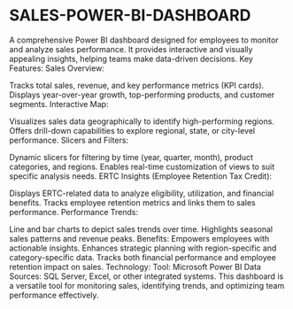 # SALES-POWER-BI-DASHBOARD
A comprehensive Power BI dashboard designed for employees to monitor and analyze sales performance. It provides interactive and visually appealing insights, helping teams make data-driven decisions.
Key Features:
Sales Overview:

Tracks total sales, revenue, and key performance metrics (KPI cards).
Displays year-over-year growth, top-performing products, and customer segments.
Interactive Map:

Visualizes sales data geographically to identify high-performing regions.
Offers drill-down capabilities to explore regional, state, or city-level performance.
Slicers and Filters:

Dynamic slicers for filtering by time (year, quarter, month), product categories, and regions.
Enables real-time customization of views to suit specific analysis needs.
ERTC Insights (Employee Retention Tax Credit):

Displays ERTC-related data to analyze eligibility, utilization, and financial benefits.
Tracks employee retention metrics and links them to sales performance.
Performance Trends:

Line and bar charts to depict sales trends over time.
Highlights seasonal sales patterns and revenue peaks.
Benefits:
Empowers employees with actionable insights.
Enhances strategic planning with region-specific and category-specific data.
Tracks both financial performance and employee retention impact on sales.
Technology:
Tool: Microsoft Power BI
Data Sources: SQL Server, Excel, or other integrated systems.
This dashboard is a versatile tool for monitoring sales, identifying trends, and optimizing team performance effectively.
